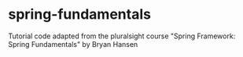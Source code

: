 # spring-fundamentals
Tutorial code adapted from the pluralsight course "Spring Framework: Spring Fundamentals" by Bryan Hansen
